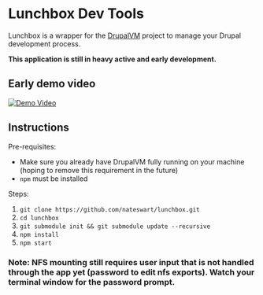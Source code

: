 # Lunchbox Dev Tools

Lunchbox is a wrapper for the [DrupalVM](http://drupalvm.com) project to manage your Drupal development process.

__This application is still in heavy active and early development.__


## Early demo video
[![Demo Video](http://img.youtube.com/vi/Due08SU5cb4/0.jpg)](https://www.youtube.com/watch?v=Due08SU5cb4)


## Instructions

Pre-requisites:

* Make sure you already have DrupalVM fully running on your machine (hoping to remove this requirement in the future)
* `npm` must be installed


Steps:

1. `git clone https://github.com/nateswart/lunchbox.git`
2. `cd lunchbox`
3. `git submodule init && git submodule update --recursive`
4. `npm install`
5. `npm start`


### Note: NFS mounting still requires user input that is not handled through the app yet (password to edit nfs exports). Watch your terminal window for the password prompt.
